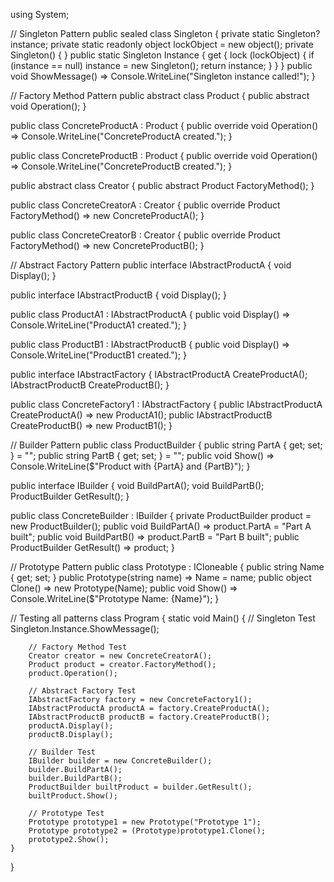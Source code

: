 using System;

// Singleton Pattern
public sealed class Singleton
{
    private static Singleton? instance;
    private static readonly object lockObject = new object();
    private Singleton() { }
    public static Singleton Instance
    {
        get
        {
            lock (lockObject)
            {
                if (instance == null)
                    instance = new Singleton();
                return instance;
            }
        }
    }
    public void ShowMessage() => Console.WriteLine("Singleton instance called!");
}

// Factory Method Pattern
public abstract class Product
{
    public abstract void Operation();
}

public class ConcreteProductA : Product
{
    public override void Operation() => Console.WriteLine("ConcreteProductA created.");
}

public class ConcreteProductB : Product
{
    public override void Operation() => Console.WriteLine("ConcreteProductB created.");
}

public abstract class Creator
{
    public abstract Product FactoryMethod();
}

public class ConcreteCreatorA : Creator
{
    public override Product FactoryMethod() => new ConcreteProductA();
}

public class ConcreteCreatorB : Creator
{
    public override Product FactoryMethod() => new ConcreteProductB();
}

// Abstract Factory Pattern
public interface IAbstractProductA
{
    void Display();
}

public interface IAbstractProductB
{
    void Display();
}

public class ProductA1 : IAbstractProductA
{
    public void Display() => Console.WriteLine("ProductA1 created.");
}

public class ProductB1 : IAbstractProductB
{
    public void Display() => Console.WriteLine("ProductB1 created.");
}

public interface IAbstractFactory
{
    IAbstractProductA CreateProductA();
    IAbstractProductB CreateProductB();
}

public class ConcreteFactory1 : IAbstractFactory
{
    public IAbstractProductA CreateProductA() => new ProductA1();
    public IAbstractProductB CreateProductB() => new ProductB1();
}

// Builder Pattern
public class ProductBuilder
{
    public string PartA { get; set; } = "";
    public string PartB { get; set; } = "";
    public void Show() => Console.WriteLine($"Product with {PartA} and {PartB}");
}

public interface IBuilder
{
    void BuildPartA();
    void BuildPartB();
    ProductBuilder GetResult();
}

public class ConcreteBuilder : IBuilder
{
    private ProductBuilder product = new ProductBuilder();
    public void BuildPartA() => product.PartA = "Part A built";
    public void BuildPartB() => product.PartB = "Part B built";
    public ProductBuilder GetResult() => product;
}

// Prototype Pattern
public class Prototype : ICloneable
{
    public string Name { get; set; }
    public Prototype(string name) => Name = name;
    public object Clone() => new Prototype(Name);
    public void Show() => Console.WriteLine($"Prototype Name: {Name}");
}

// Testing all patterns
class Program
{
    static void Main()
    {
        // Singleton Test
        Singleton.Instance.ShowMessage();

        // Factory Method Test
        Creator creator = new ConcreteCreatorA();
        Product product = creator.FactoryMethod();
        product.Operation();

        // Abstract Factory Test
        IAbstractFactory factory = new ConcreteFactory1();
        IAbstractProductA productA = factory.CreateProductA();
        IAbstractProductB productB = factory.CreateProductB();
        productA.Display();
        productB.Display();

        // Builder Test
        IBuilder builder = new ConcreteBuilder();
        builder.BuildPartA();
        builder.BuildPartB();
        ProductBuilder builtProduct = builder.GetResult();
        builtProduct.Show();

        // Prototype Test
        Prototype prototype1 = new Prototype("Prototype 1");
        Prototype prototype2 = (Prototype)prototype1.Clone();
        prototype2.Show();
    }
}


